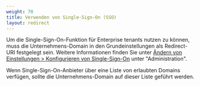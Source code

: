 ```yaml
---
weight: 70
title: Verwenden von Single-Sign-On (SSO)
layout: redirect
---
```


Um die Single-Sign-On-Funktion für Enterprise tenants nutzen zu können, muss die Unternehmens-Domain in den Grundeinstellungen als Redirect-URI festgelegt sein.
Weitere Informationen finden Sie unter [Ändern von Einstellungen > Konfigurieren von Single-Sign-On](/benutzerhandbuch/administration-de#single-sign-on) unter "Administration".

Wenn Single-Sign-On-Anbieter über eine Liste von erlaubten Domains verfügen, sollte die Unternehmens-Domain auf dieser Liste geführt werden.
